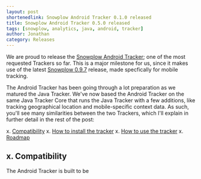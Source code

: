 ```yaml
---
layout: post
shortenedlink: Snowplow Android Tracker 0.1.0 released
title: Snowplow Android Tracker 0.5.0 released
tags: [snowplow, analytics, java, android, tracker]
author: Jonathan
category: Releases
---
```


We are proud to release the [Snowplow Android Tracker][repo]; one of the most requested Trackers so far. This is a major milestone for us, since it makes use of the latest [Snowplow 0.9.7][snplow-tag] release, made specfically for mobile tracking. 

The Android Tracker has been going through a lot preparation as we matured the Java Tracker. We've now based the Android Tracker on the same Java Tracker Core that runs the Java Tracker with a few additions, like tracking geographical location and mobile-specific context data. As such, you'll see many similarities between the two Trackers, which I'll explain in further detail in the rest of the post:

x. [Compatibility](/blog/2014/0x/xx/snowplow-android-tracker-0.1.0-released/#compatibility)
x. [How to install the tracker](/blog/2014/0x/xx/snowplow-android-tracker-0.1.0-released/#how-to-install)
x. [How to use the tracker](/blog/2014/0x/xx/snowplow-android-tracker-0.1.0-released/#how-to-use)
x. [Roadmap](/blog/2014/0x/xx/snowplow-android-tracker-0.1.0-released/#roadmap)

<!--more-->

<h2><a name="compatibility">x. Compatibility</a></h2>

The Android Tracker is built to be 


[repo]: https://github.com/snowplow/snowplow-android-tracker
[snplow-tag]: https://github.com/snowplow/snowplow/releases/tag/0.9.7